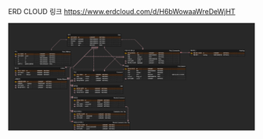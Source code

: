 ERD CLOUD 링크
https://www.erdcloud.com/d/H6bWowaaWreDeWjHT

![yeonuKim_piromarket](./yeonuKim_piromarket.png)